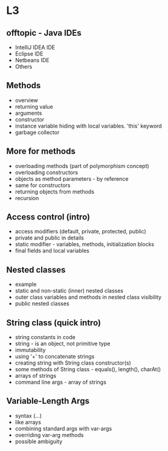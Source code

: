 # L3

## offtopic - Java IDEs
* IntelliJ IDEA IDE
* Eclipse IDE
* Netbeans IDE
* Others

## Methods
* overview
* returning value
* arguments
* constructor
* instance variable hiding with local variables. 'this' keyword
* garbage collector

## More for methods
* overloading methods (part of polymorphism concept)
* overloading constructors
* objects as method parameters - by reference
* same for constructors
* returning objects from methods
* recursion

## Access control (intro)
* access modifiers (default, private, protected, public)
* private and public in details
* static modifier - variables, methods, initialization blocks
* final fields and local variables

## Nested classes
* example
* static and non-static (inner) nested classes
* outer class variables and methods in nested class visibility
* public nested classes

## String class (quick intro)
* string constants in code
* string - is an object, not primitive type
* immutability
* using '+' to concatenate strings
* creating string with String class constructor(s)
* some methods of String class - equals(), length(), charAt()
* arrays of strings
* command line args - array of strings

## Variable-Length Args
* syntax (...)
* like arrays
* combining standard args with var-args
* overriding var-arg methods
* possible ambiguity
